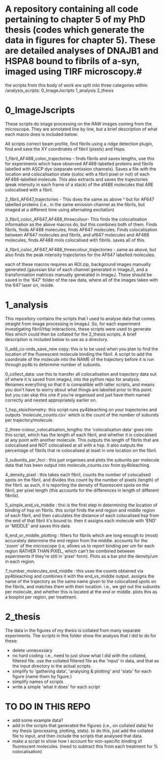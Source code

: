 # A repository containing all code pertaining to chapter 5 of my PhD thesis (codes which generate the data in figures for chapter 5). These are detailed analyses of DNAJB1 and HSPA8 bound to fibrils of a-syn, imaged using TIRF microscopy.#

the scripts from this body of work are split into three categories within /analysis_scripts: 
0_ImageJscripts
1_analysis
2_thesis

# 0_ImageJscripts
These scripts do image processing on the RAW images coming from the microscope. 
They are annotated line by line, but a brief description of what each macro does is included below:

All scripts correct beam profile, find fibrils using a ridge detection plugin, find and save the XY coordinates of fibril (pixels) and Hsps. 

1_fibril_AF488_coloc_trajectories - finds fibrils and saves lengths, use this for experiments which have observed AF488-labelled proteins and fibrils labelled with ASCP dye (separate emission channels). Saves a file with the location and colocalisation state (coloc with a fibril pixel or not) of each AF488-labelled molecule. This also extracts and saves the trajectories (peak intensity in each frame of a stack) of the af488 molecules that ARE colocalised with a fibril. 

2_fibril_AF647_trajectories - This does the same as above ^ but for AF647 labelled proteins (i.e., in the same emission channel as the fibrils, but imaged at a different time using alternating excitation)

3_fibril_coloc_AF647_AF488_threecolour- This finds the colocalisation information as the above macros do, but this combines both of them. Finds fibrils, finds AF488 molecules, finds AF647 molecules. Finds colocalisation between AF647 molecules and fibrils, and af647 molecules and AF488 molecules, finds AF488 mols colocalised with fibrils. saves all of this. 

4_fibril_coloc_AF647_AF488_threecolour_trajectories - same as above, but also finds the peak intensity trajectories for the AF647 labelled molecules. 

each of these macros requires an ROI.zip, background images manually generated (gaussian blur of each channel generated in ImageJ), and a transformation matrices manually generated in ImageJ. These should be saved in the '647' folder of the raw data, where all of the images taken with the 647 laser on, reside. 

# 1_analysis
This repository contains the scripts that I used to analyse data that comes straight from image processing in ImageJ. So, for each experiment investigating fibril/Hsp interactions, these scripts were used to generate files which could then be collated for the 2_thesis scripts. A brief description is included below to use as a directory. 

0_add_co-ords_save_new copy: this is to be used when you plan to find the location of the fluorescent molecule binding the fibril. A script to add the coordinate of the molecule into the NAME of the trajectory before it is run through py4b to determine number of subunits. 

0_collect_data: use this to transfer all colocalisation and trajectory data out of where it is saved from imageJ, into the python repo for analysis. Renames everything so that it is compatible with latter scripts, and means you don't have to worry about what things are labelled prior to this point. but you can skip this one if you're organised and just have them named correctly and nested appropriately earlier on.

1_hsp_stoichiometry: this script runs py4bleaching on your trajectories and outputs 'molecule_counts.csv' which is the count of the number of subunits per trajectory/molecule

2_three-colour_colocalisation_lengths: the 'colocalisation data' goes into this script, which has the length of each fibril, and whether it is colocalised at any point with another molecule. This outputs the length of fibrils that are colocalised and NOT colocalised at all with a hsp. It also outputs the percentage of fibrils that re colocalised at least in one location on the fibril.

3_subunits_per_foci : this just organises and plots the subunits per molecule data that has been output into molecule_counts.csv from py4bleaching.

4_density_pixel : this takes each fibril, counts the number of colocalised spots on the fibril, and divides this count by the number of pixels (length) of the fibril. as such, it is reporting the density of fluorescent spots on the fibril, per pixel length (this accounts for the differences in length of different fibrils). 

5_simple_end_vs_middle : thsi is the first step in determining the location of binding of hsp on fibrils. this script finds the end region and middle region of each fibril, and then calculates the distance of each colocalised hsp from the end of that fibril it's bound to. then it assigns each molecule with 'END' or 'MIDDLE' and saves this data. 

6_end_or_middle_plotting : filters for fibrils which are long enough to (most) accurately determine the end region from the middle. accounts for the 'zoom' of the microscope (i.e, allows us to report binding per um for each region RATHER THAN PIXEL, which can't be combined between experiments if they're still in 'pixel' form). Plots as a bar plot the density/um in each region. 

7_number_molecules_end_middle : this uses the counts obtained via py4bleaching and combines it with the end_vs_middle output. assigns the name of the trajectory as the same name given to the colocalised spots on the fibrils, and matches them  with their location. i.e., we get out the subunits per molecule, and whether this is located at the end or middle. plots this as a boxplot per region, per treatment.

# 2_thesis
The data in the figures of my thesis is collated from many separate experiments. The scripts in this folder show the analysis that I did 
to do for these:
- delete unnecessary
- no hard coding: i.e., need to just show what I did with the collated, filtered file. use the collated filtered file as the 'input' in data, and that as the input directory in the actual scripts. 
- simplify to 'gathering data', 'analysing & plotting' and 'stats' for each figure (name them by figure.)
- simplify names of scripts
- write a simple 'what it does' for each script



# TO DO IN THIS REPO
- add some example data?
- add in the scripts that generated the figures (i.e., on collated data) for my thesis (processing, plotting, stats). to do this, just add the collated file to input, and then include the scripts that analysed that data. 
- make a script to show how I account for non-specific binding of fluorescent molecules. (need to subtract this from each treatment for % colocalisation)